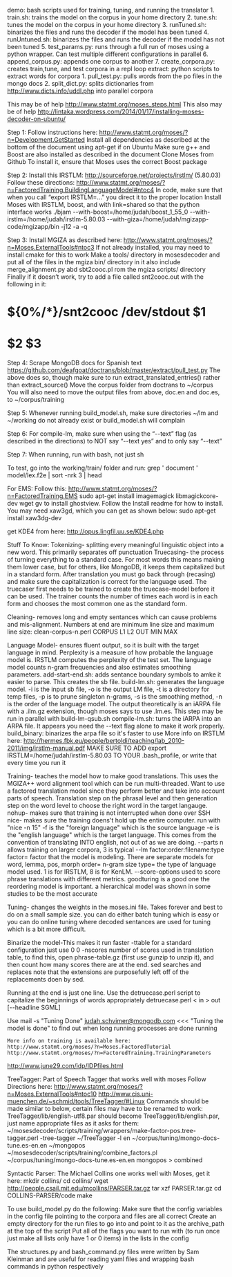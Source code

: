 demo: bash scripts  used for training, tuning, and running the translator
    1. train.sh: trains the model on the corpus in your home directory
    2. tune.sh: tunes the model on the corpus in your home directory
    3. runTuned.sh: binarizes the files and runs the decoder if the model has been tuned
    4. runUntuned.sh: binarizes the files and runs the decoder if the model has not been tuned
    5. test_params.py: runs through a full run of moses using a python wrapper. Can test multiple different configurations in parallel
    6. append_corpus.py: appends one corpus to another
    7. create_corpora.py: creates train,tune, and test corpora in a repl loop
extract: python scripts to extract words for corpora
    1. pull_test.py: pulls words from the po files in the mongo docs
    2. split_dict.py: splits dictionaries from http://www.dicts.info/uddl.php into parallel corpora

This may be of help http://www.statmt.org/moses_steps.html
This also may be of help http://lintaka.wordpress.com/2014/01/17/installing-moses-decoder-on-ubuntu/

Step 1:
Follow instructions here: http://www.statmt.org/moses/?n=Development.GetStarted
Install all dependencies as described at the bottom of the document using apt-get if on Ubuntu
Make sure g++ and Boost are also installed as described in the document
Clone Moses from Github
To install it, ensure that Moses uses the correct Boost package

Step 2:
Install this IRSTLM: http://sourceforge.net/projects/irstlm/ (5.80.03)
Follow these directions: http://www.statmt.org/moses/?n=FactoredTraining.BuildingLanguageModel#ntoc4
In code, make sure that when you call “export IRSTLM=...” you direct it to the proper location
Install Moses with IRSTLM, boost,  and with link=shared so that the python interface works
./bjam --with-boost=/home/judah/boost_1_55_0 --with-irstlm=/home/judah/irstlm-5.80.03 --with-giza=/home/judah/mgizapp-code/mgizapp/bin -j12 -a -q

Step 3:
Install MGIZA as described here: http://www.statmt.org/moses/?n=Moses.ExternalTools#ntoc3
If not already installed, you may need to install cmake for this to work
Make a tools/ directory in mosesdecoder and put all of the files in the mgiza bin/ directory in it
also include merge_alignment.py abd sbt2cooc.pl rom the mgiza scripts/ directory
Finally if it doesn’t work, try to add a file called snt2cooc.out with the following in it:
#   ${0%/*}/snt2cooc /dev/stdout $1
#   $2 $3

Step 4:
Scrape MongoDB docs for Spanish text
https://github.com/deafgoat/doctrans/blob/master/extract/pull_test.py
The above does so, though make sure to run extract_translated_entries() rather than extract_source()
Move the corpus folder from doctrans to ~/corpus
You will also need to move the output files from above, doc.en and doc.es, to ~/corpus/training

Step 5:
Whenever running build_model.sh, make sure directories ~/lm and ~/working do not already exist or build_model.sh will complain

Step 6:
For compile-lm, make sure when using the “--text” flag (as described in the directions) to NOT say “--text yes” and to only say “--text”

Step 7: 
When running, run with bash, not just sh

To test, go into the working/train/ folder and run:
grep ' document ' model/lex.f2e | sort -nrk 3 | head


For EMS:
Follow this: http://www.statmt.org/moses/?n=FactoredTraining.EMS
sudo apt-get install imagemagick libmagickcore-dev
wget gv to install ghostview. Follow the Install readme for how to install. You may need xaw3gd, which you can get as shown below:
sudo apt-get install xaw3dg-dev

get KDE4 from here:
http://opus.lingfil.uu.se/KDE4.php

Stuff To Know:
Tokenizing- splitting every meaningful linguistic object into a new word. This primarily separates off punctuation
Truecasing- the process of turning everything to a standard case. For most words this means making them lower case, but for others, like MongoDB, it keeps them capitalized but in a standard form. After translation you must go back through (recasing) and make sure the capitalization is correct for the language used. The truecaser first needs to be trained to create the truecase-model before it can be used. The trainer counts the number of times each word is in each form and chooses the most common one as the standard form.

Cleaning- removes long and empty sentances which can cause problems and mis-alignment. Numbers at end are minimum line size and maximum line size: clean-corpus-n.perl CORPUS L1 L2 OUT MIN MAX

Language Model- ensures fluent output, so it is built with the target language in mind. Perplexity is a measure of how probable the language model is. IRSTLM computes the perplexity of the test set. The language model counts n-gram frequencies and also estimates smoothing parameters.
    add-start-end.sh: adds sentance boundary symbols to amke it easier to parse. This creates the sb file.
    build-lm.sh: generates the language model. -i is the input sb file, -o is the output  LM file, -t is a directory for temp files, -p is to prune singleton n-grams, -s is the smoothing method, -n is the order of the language model. The output theoretically is an iARPA file with a .ilm.gz extension, though moses says to use .lm.es. This step may be run in parallel with build-lm-qsub.sh 
    compile-lm.sh: turns the iARPA into an ARPA file. It appears you need the --text flag alone to make it work properly. 
    build_binary: binarizes the arpa file so it's faster to use
    More info on IRSTLM here: http://hermes.fbk.eu/people/bertoldi/teaching/lab_2010-2011/img/irstlm-manual.pdf
    MAKE SURE TO ADD export IRSTLM=/home/judah/irstlm-5.80.03 TO YOUR .bash_profile, or write that every time you run it

Training- teaches the model how to make good translations. This uses the MGIZA++ word alignment tool which can be run multi-threaded. Want to use a factored translation model since they perform better and take into account parts of speech. Translation step on the phrasal level and then generation step on the word level to choose the right word in the target langauge.
    nohup- makes sure that training is not interrupted when done over SSH
    nice- makes sure the training doens't hold up the entire computer. run with "nice -n 15"
    -f is the "foreign language" which is the source language
    -e is the "english language" which is the target language. This comes from the convention of translating INTO english, not out of as we are doing.
    --parts n allows training on larger corpora, 3 is typical
    --lm factor:order:filename:type
    factor= factor that the model is modeling. There are separate models for word, lemma, pos, morph
    order= n-gram size
    type=  the type of language model used. 1 is for IRSTLM, 8 is for KenLM.
    --score-options used to score phrase translations with different metrics. goodturing is a good one
    the reordering model is important. a hierarchical model was shown in some studies to be the most accurate

Tuning- changes the weights in the moses.ini file. Takes forever and best to do on a small sample size. you can do either batch tuning which is easy or you can do online tuning where decoded sentances are used for tuning which is a bit more difficult.

Binarize the model-This makes it run faster
    -ttable for a standard configuration just use 0 0
    -nscores number of scores used in translation table, to find this, open phrase-table.gz (first use gunzip to unzip it), and then count how many scores there are at the end.
    sed searches and replaces
    note that the extensions are purposefully left off of the replacements doen by sed.

Running at the end is just one line. Use the detruecase.perl script to capitalize the beginnings of words appropriately
detruecase.perl < in > out [--headline SGML]

Use mail -s "Tuning Done" judah.schvimer@mongodb.com <<< "Tuning the model is done"  to find out when long running processes are done running 

    More info on training is available here:
    http://www.statmt.org/moses/?n=Moses.FactoredTutorial
    http://www.statmt.org/moses/?n=FactoredTraining.TrainingParameters
    
http://www.june29.com/idp/IDPfiles.html

TreeTagger:
Part of Speech Tagger that works well with moses
Follow Directions here:
http://www.statmt.org/moses/?n=Moses.ExternalTools#ntoc10
http://www.cis.uni-muenchen.de/~schmid/tools/TreeTagger/#Linux
Commands should be made similar to below, certain files may have to be renamed to work: TreeTagger/lib/english-utf8.par should become TreeTagger/lib/english.par, just name appropriate files as it asks for them:
~/mosesdecoder/scripts/training/wrappers/make-factor-pos.tree-tagger.perl -tree-tagger ~/TreeTagger -l en  ~/corpus/tuning/mongo-docs-tune.es-en.en  ~/mongopos
~/mosesdecoder/scripts/training/combine_factors.pl ~/corpus/tuning/mongo-docs-tune.es-en.en mongopos > combined

Syntactic Parser:
The Michael Collins one works well with Moses, get it here:
 mkdir collins/
 cd collins/
 wget http://people.csail.mit.edu/mcollins/PARSER.tar.gz
 tar xzf PARSER.tar.gz
 cd COLLINS-PARSER/code
 make

To use build_model.py do the following:
Make sure that the config variables in the config file  pointing to the corpora and files are all correct
Create an empty directory for the run files to go into and point to it as the archive_path at the top of the script
Put all of the flags you want to run with (to run once just make all lists only have 1 or 0 items) in the lists in the config

The structures.py and bash_command.py files were written by Sam Kleinman and are useful for reading yaml files and wrapping bash commands in python respectively

